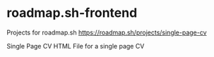 # roadmap.sh-frontend
Projects for roadmap.sh
https://roadmap.sh/projects/single-page-cv

Single Page CV
  HTML File for a single page CV
